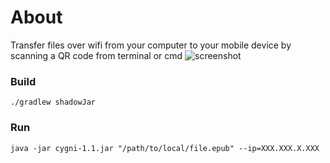 # About
Transfer files over wifi from your computer to your mobile device by scanning a QR code from terminal or cmd
![screenshot](https://www.dropbox.com/s/j2xowjlkmfyzuli/cygni-example.png)
### Build
```
./gradlew shadowJar
```

### Run
```
java -jar cygni-1.1.jar "/path/to/local/file.epub" --ip=XXX.XXX.X.XXX
```
